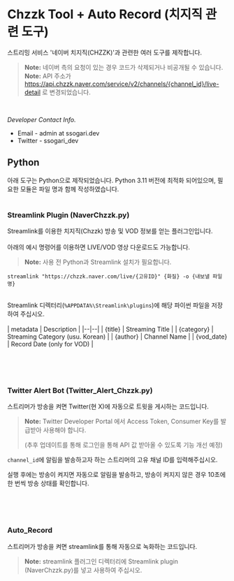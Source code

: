 
# Chzzk Tool + Auto Record (치지직 관련 도구)

스트리밍 서비스 '네이버 치지직(CHZZK)'과 관련한 여러 도구를 제작합니다.
> **Note:** 네이버 측의 요청이 있는 경우 코드가 삭제되거나 비공개될 수 있습니다.
> **Note:** API 주소가 https://api.chzzk.naver.com/service/v2/channels/{channel_id}/live-detail 로 변경되었습니다.

<br/>

*Developer Contact Info.*

 - Email - admin at ssogari.dev
 - Twitter - ssogari_dev

## Python

아래 도구는 Python으로 제작되었습니다. Python 3.11 버전에 최적화 되어있으며, 필요한 모듈은 파일 명과 함께 작성하였습니다.
<br/><br/>

### Streamlink Plugin (NaverChzzk.py)
Streamlink를 이용한 치지직(Chzzk) 방송 및 VOD 정보를 얻는 플러그인입니다.
<br><br>아래의 예시 명령어를 이용하면 LIVE/VOD 영상 다운로드도 가능합니다.
> **Note:**  사용 전 Python과 Streamlink 설치가 필요합니다.

```
streamlink "https://chzzk.naver.com/live/{고유ID}" {화질} -o {내보낼 파일 명}
```

<br>Streamlink 디렉터리(`%APPDATA%\Streamlink\plugins`)에 해당 파이썬 파일을 저장하여 주십시오.
<br><br>
| metadata | Description |
|--|--|
| {title} | Streaming Title |
| {category} | Streaming Category (usu. Korean) |
| {author} | Channel Name |
| {vod_date} | Record Date (only for VOD) |



<br/><br/><br/>
### Twitter Alert Bot (Twitter_Alert_Chzzk.py)
스트리머가 방송을 켜면 Twitter(현 X)에 자동으로 트윗을 게시하는 코드입니다.
> **Note:** Twitter Developer Portal 에서 Access Token, Consumer Key를 발급받아 사용해야 합니다.
>
>  (추후 업데이트를 통해 로그인을 통해 API 값 받아올 수 있도록 기능 개선 예정)

`channel_id`에 알림을 발송하고자 하는 스트리머의 고유 채널 ID를 입력해주십시오.


실행 후에는 방송이 켜지면 자동으로 알림을 발송하고, 방송이 켜지지 않은 경우 10초에 한 번씩 방송 상태를 확인합니다.

<br/><br/><br/>
### Auto_Record
스트리머가 방송을 켜면 streamlink를 통해 자동으로 녹화하는 코드입니다.
> **Note:** streamlink 플러그인 디렉터리에 Streamlink plugin (NaverChzzk.py)를 넣고 사용하여 주십시오.

